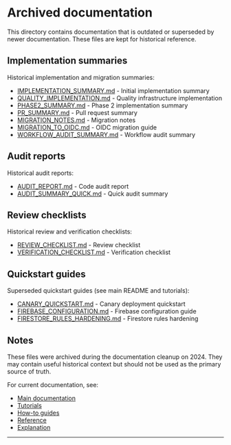 # Archived documentation

This directory contains documentation that is outdated or superseded by newer documentation. These
files are kept for historical reference.

## Implementation summaries

Historical implementation and migration summaries:

- [IMPLEMENTATION_SUMMARY.md](IMPLEMENTATION_SUMMARY.md) - Initial implementation summary
- [QUALITY_IMPLEMENTATION.md](QUALITY_IMPLEMENTATION.md) - Quality infrastructure implementation
- [PHASE2_SUMMARY.md](PHASE2_SUMMARY.md) - Phase 2 implementation summary
- [PR_SUMMARY.md](PR_SUMMARY.md) - Pull request summary
- [MIGRATION_NOTES.md](MIGRATION_NOTES.md) - Migration notes
- [MIGRATION_TO_OIDC.md](MIGRATION_TO_OIDC.md) - OIDC migration guide
- [WORKFLOW_AUDIT_SUMMARY.md](WORKFLOW_AUDIT_SUMMARY.md) - Workflow audit summary

## Audit reports

Historical audit reports:

- [AUDIT_REPORT.md](AUDIT_REPORT.md) - Code audit report
- [AUDIT_SUMMARY_QUICK.md](AUDIT_SUMMARY_QUICK.md) - Quick audit summary

## Review checklists

Historical review and verification checklists:

- [REVIEW_CHECKLIST.md](REVIEW_CHECKLIST.md) - Review checklist
- [VERIFICATION_CHECKLIST.md](VERIFICATION_CHECKLIST.md) - Verification checklist

## Quickstart guides

Superseded quickstart guides (see main README and tutorials):

- [CANARY_QUICKSTART.md](CANARY_QUICKSTART.md) - Canary deployment quickstart
- [FIREBASE_CONFIGURATION.md](FIREBASE_CONFIGURATION.md) - Firebase configuration guide
- [FIRESTORE_RULES_HARDENING.md](FIRESTORE_RULES_HARDENING.md) - Firestore rules hardening

## Notes

These files were archived during the documentation cleanup on 2024. They may contain useful
historical context but should not be used as the primary source of truth.

For current documentation, see:

- [Main documentation](../README.md)
- [Tutorials](../tutorials/)
- [How-to guides](../how-to/)
- [Reference](../reference/)
- [Explanation](../explanation/)

---